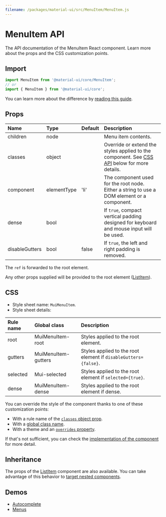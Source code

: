 ```yaml
---
filename: /packages/material-ui/src/MenuItem/MenuItem.js
---
```


<!--- This documentation is automatically generated, do not try to edit it. -->

# MenuItem API

<p class="description">The API documentation of the MenuItem React component. Learn more about the props and the CSS customization points.</p>

## Import

```js
import MenuItem from '@material-ui/core/MenuItem';
// or
import { MenuItem } from '@material-ui/core';
```

You can learn more about the difference by [reading this guide](/guides/minimizing-bundle-size/).



## Props

| Name | Type | Default | Description |
|:-----|:-----|:--------|:------------|
| <span class="prop-name">children</span> | <span class="prop-type">node</span> |  | Menu item contents. |
| <span class="prop-name">classes</span> | <span class="prop-type">object</span> |  | Override or extend the styles applied to the component. See [CSS API](#css) below for more details. |
| <span class="prop-name">component</span> | <span class="prop-type">elementType</span> | <span class="prop-default">'li'</span> | The component used for the root node. Either a string to use a DOM element or a component. |
| <span class="prop-name">dense</span> | <span class="prop-type">bool</span> |  | If `true`, compact vertical padding designed for keyboard and mouse input will be used. |
| <span class="prop-name">disableGutters</span> | <span class="prop-type">bool</span> | <span class="prop-default">false</span> | If `true`, the left and right padding is removed. |

The `ref` is forwarded to the root element.

Any other props supplied will be provided to the root element ([ListItem](/api/list-item/)).

## CSS

- Style sheet name: `MuiMenuItem`.
- Style sheet details:

| Rule name | Global class | Description |
|:-----|:-------------|:------------|
| <span class="prop-name">root</span> | <span class="prop-name">MuiMenuItem-root</span> | Styles applied to the root element.
| <span class="prop-name">gutters</span> | <span class="prop-name">MuiMenuItem-gutters</span> | Styles applied to the root element if `disableGutters={false}`.
| <span class="prop-name">selected</span> | <span class="prop-name">Mui-selected</span> | Styles applied to the root element if `selected={true}`.
| <span class="prop-name">dense</span> | <span class="prop-name">MuiMenuItem-dense</span> | Styles applied to the root element if dense.

You can override the style of the component thanks to one of these customization points:

- With a rule name of the [`classes` object prop](/customization/components/#overriding-styles-with-classes).
- With a [global class name](/customization/components/#overriding-styles-with-global-class-names).
- With a theme and an [`overrides` property](/customization/globals/#css).

If that's not sufficient, you can check the [implementation of the component](https://github.com/mui-org/material-ui/blob/master/packages/material-ui/src/MenuItem/MenuItem.js) for more detail.

## Inheritance

The props of the [ListItem](/api/list-item/) component are also available.
You can take advantage of this behavior to [target nested components](/guides/api/#spread).

## Demos

- [Autocomplete](/components/autocomplete/)
- [Menus](/components/menus/)

